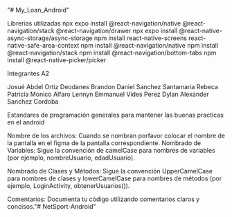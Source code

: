 "# My_Loan_Android" 

Librerias utilizadas
 npx expo install @react-navigation/native @react-navigation/stack @react-navigation/drawer
npx expo install @react-native-async-storage/async-storage 
npm install react-native-screens react-native-safe-area-context 
npm install @react-navigation/native 
npm install @react-navigation/stack
npm install @react-navigation/bottom-tabs
npm install @react-native-picker/picker

Integrantes A2

Josué Abdel Ortiz Deodanes
Brandon Daniel Sanchez Santamaria
Rebeca Patricia Monico Alfaro
Lennyn Emmanuel Vides Perez
Dylan Alexander Sanchez Cordoba



Estandares de programación generales para mantener las buenas practicas en el android

Nombre de los archivos: Cuando se nombran porfavor colocar el nombre de la pantalla en el figma de la pantalla correspondiente.
Nombrado de Variables: Sigue la convención de camelCase para nombres de variables (por ejemplo, nombreUsuario, edadUsuario).

Nombrado de Clases y Métodos: Sigue la convención UpperCamelCase para nombres de clases y lowerCamelCase para nombres de métodos (por ejemplo, LoginActivity, obtenerUsuarios()).

Comentarios: Documenta tu código utilizando comentarios claros y concisos."# NetSport-Android" 
